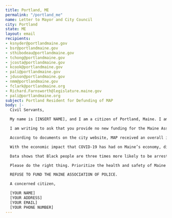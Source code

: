 ```yaml
---
title: Portland, ME
permalink: "/portland_me"
name: Letter to Mayor and City Council
city: Portland
state: ME
layout: email
recipients:
- ksnyder@portlandmaine.gov
- bsr@portlandmaine.gov
- sthibodeau@portlandmaine.gov
- tchong@portlandmaine.gov
- jcosta@portlandmaine.gov
- kcook@portlandmaine.gov
- pali@portlandmaine.gov
- jduson@portlandmaine.gov
- nmm@portlandmaine.gov
- fclark@portlandmaine.org
- Richard.Farnsworth@legislature.maine.gov
- pali@portlandmaine.org
subject: Portland Resident for Defunding of MAP
body: |-
  Civil Servants,

  My name is [INSERT NAME], and I am a citizen of Portland, Maine. I am a taxpayer and a voter.

  I am writing to ask that you provide no new funding for the Maine Association of Police (MAP). I am also asking that you halt all funding that has already been approved.

  According to documents on the city website, MAP received an overall increase of 5.3% in the budget plan for 2020. I ask you to refuse to increase the budget for MAP in the year 2021 and defuse all unspent funds into organizations throughout the state that are for essential human services, which MAP has proven not to be.

  With the economic impact that COVID-19 has had on Maine’s economy, difficult and thoughtful decisions will be required when it comes to the budget for Maine in 2021. Mainers are experiencing homelessness, illness, unemployment, loss of income, and police brutality in record numbers. The people that have burdened the brunt of this are People of Color, Indigenous peoples, the poor, and the working class.

  Data shows that Black people are three times more likely to be arrested than whites in Portland. In addition to that Black, Indigenous, and other People of Color in Maine are disproportionately subject to policing, arrests, and incarcerations. This proves that SYSTEMATIC RACISM IS PRESENT HERE IN MAINE AND IS PERPETUATED BY THE MAINE ASSOCIATION OF POLICE. Defunding the police will be the first step towards improving the quality of living for People of Color that are Mainers. It will divert funds from going to an institutionally racist association and allow those funds to be diverted to human services that need them badly.

  Please do the right thing. Prioritize the health and safety of Maine residents.

  REFUSE TO FUND THE MAINE ASSOCIATION OF POLICE.

  A concerned citizen,

  [YOUR NAME]
  [YOUR ADDRESS]
  [YOUR EMAIL]
  [YOUR PHONE NUMBER]
---
```


